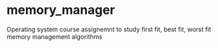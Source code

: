 # memory_manager
Operating system course assignemnt to study first fit, best fit, worst fit memory management algorithms
